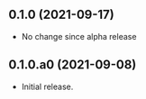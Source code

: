 ## 0.1.0 (2021-09-17)

- No change since alpha release

## 0.1.0.a0 (2021-09-08)

- Initial release.
